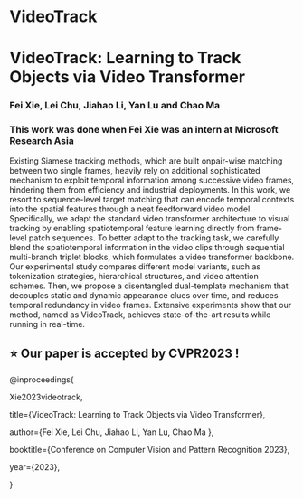 # VideoTrack

# VideoTrack: Learning to Track Objects via Video Transformer

### Fei Xie, Lei Chu, Jiahao Li, Yan Lu and Chao Ma 

### This work was done when Fei Xie was an intern at Microsoft Research Asia

Existing Siamese tracking methods, which are built onpair-wise matching between two single frames, heavily rely on additional sophisticated mechanism to exploit temporal information among successive video frames, hindering them from efficiency and industrial deployments. In this work, we resort to sequence-level target matching that can
encode temporal contexts into the spatial features through a neat feedforward video model. Specifically, we adapt the standard video transformer architecture to visual tracking by enabling spatiotemporal feature learning directly from frame-level patch sequences. To better adapt to the tracking task, we carefully blend the spatiotemporal information in the video clips through sequential multi-branch triplet blocks, which formulates a video transformer backbone. Our experimental study compares different model variants, such as tokenization strategies, hierarchical structures, and video attention schemes. Then, we propose a disentangled dual-template mechanism that decouples static and dynamic appearance clues over time, and reduces temporal redundancy in video frames. Extensive experiments show that our method, named as VideoTrack, achieves state-of-the-art results while running in real-time.

## :star: Our paper is accepted by CVPR2023 !

@inproceedings{

Xie2023videotrack, 

title={VideoTrack: Learning to Track Objects via Video Transformer},

author={Fei Xie, Lei Chu, Jiahao Li, Yan Lu, Chao Ma },

booktitle={Conference on Computer Vision and Pattern Recognition 2023},

year={2023},

}

